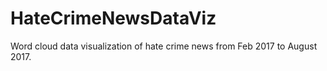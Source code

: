 # HateCrimeNewsDataViz
Word cloud data visualization of hate crime news from Feb 2017 to August 2017.

